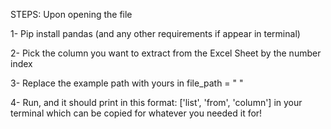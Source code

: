 STEPS:
Upon opening the file

1- Pip install pandas (and any other requirements if appear in terminal)

2- Pick the column you want to extract from the Excel Sheet by the number index

3- Replace the example path with yours in file_path = " "

4- Run, and it should print in this format: ['list', 'from', 'column'] in your terminal which can be copied for whatever you needed it for!
